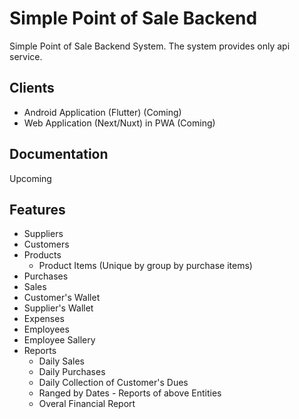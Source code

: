 # Simple Point of Sale Backend

Simple Point of Sale Backend System. The system provides only api service.

## Clients

-   Android Application (Flutter) (Coming)
-   Web Application (Next/Nuxt) in PWA (Coming)

## Documentation

Upcoming


## Features

- Suppliers
- Customers
- Products
    - Product Items (Unique by group by purchase items)
- Purchases
- Sales
- Customer's Wallet
- Supplier's Wallet
- Expenses
- Employees
- Employee Sallery
- Reports
    - Daily Sales
    - Daily Purchases
    - Daily Collection of Customer's Dues
    - Ranged by Dates - Reports of above Entities
    - Overal Financial Report
